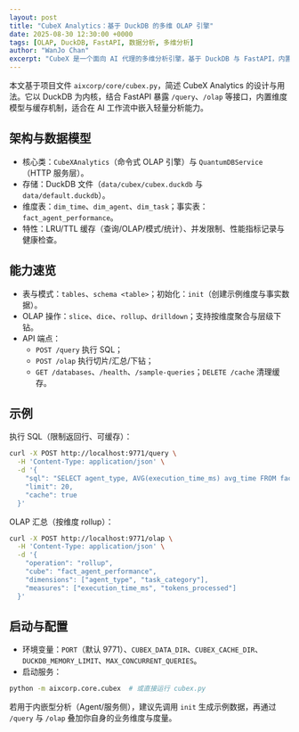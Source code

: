 ```yaml
---
layout: post
title: "CubeX Analytics：基于 DuckDB 的多维 OLAP 引擎"
date: 2025-08-30 12:30:00 +0000
tags: [OLAP, DuckDB, FastAPI, 数据分析, 多维分析]
author: "WanJo Chan"
excerpt: "CubeX 是一个面向 AI 代理的多维分析引擎，基于 DuckDB 与 FastAPI，内置维度/事实模型、查询与 OLAP 操作、缓存与性能监控，适合低成本搭建内嵌式分析服务。"
---
```


本文基于项目文件 `aixcorp/core/cubex.py`，简述 CubeX Analytics 的设计与用法。它以 DuckDB 为内核，结合 FastAPI 暴露 `/query`、`/olap` 等接口，内置维度模型与缓存机制，适合在 AI 工作流中嵌入轻量分析能力。

## 架构与数据模型
- 核心类：`CubeXAnalytics`（命令式 OLAP 引擎）与 `QuantumDBService`（HTTP 服务层）。
- 存储：DuckDB 文件（`data/cubex/cubex.duckdb` 与 `data/default.duckdb`）。
- 维度表：`dim_time`、`dim_agent`、`dim_task`；事实表：`fact_agent_performance`。
- 特性：LRU/TTL 缓存（查询/OLAP/模式/统计）、并发限制、性能指标记录与健康检查。

## 能力速览
- 表与模式：`tables`、`schema <table>`；初始化：`init`（创建示例维度与事实数据）。
- OLAP 操作：`slice`、`dice`、`rollup`、`drilldown`；支持按维度聚合与层级下钻。
- API 端点：
  - `POST /query` 执行 SQL；
  - `POST /olap` 执行切片/汇总/下钻；
  - `GET /databases`、`/health`、`/sample-queries`；`DELETE /cache` 清理缓存。

## 示例
执行 SQL（限制返回行、可缓存）：

```bash
curl -X POST http://localhost:9771/query \
  -H 'Content-Type: application/json' \
  -d '{
    "sql": "SELECT agent_type, AVG(execution_time_ms) avg_time FROM fact_agent_performance fp JOIN dim_agent da ON fp.agent_key = da.agent_key GROUP BY agent_type ORDER BY avg_time",
    "limit": 20,
    "cache": true
  }'
```

OLAP 汇总（按维度 rollup）：

```bash
curl -X POST http://localhost:9771/olap \
  -H 'Content-Type: application/json' \
  -d '{
    "operation": "rollup",
    "cube": "fact_agent_performance",
    "dimensions": ["agent_type", "task_category"],
    "measures": ["execution_time_ms", "tokens_processed"]
  }'
```

## 启动与配置
- 环境变量：`PORT`（默认 9771）、`CUBEX_DATA_DIR`、`CUBEX_CACHE_DIR`、`DUCKDB_MEMORY_LIMIT`、`MAX_CONCURRENT_QUERIES`。
- 启动服务：

```bash
python -m aixcorp.core.cubex  # 或直接运行 cubex.py
```

若用于内嵌型分析（Agent/服务侧），建议先调用 `init` 生成示例数据，再通过 `/query` 与 `/olap` 叠加你自身的业务维度与度量。

